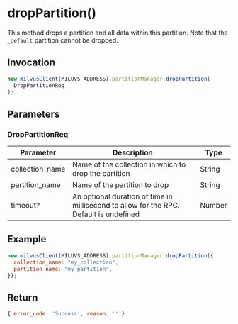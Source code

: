 # dropPartition()

This method drops a partition and all data within this partition. Note that the `_default` partition cannot be dropped.

## Invocation

```javascript
new milvusClient(MILUVS_ADDRESS).partitionManager.dropPartition(
  DropPartitionReq
);
```

## Parameters

### DropPartitionReq

| Parameter       | Description                                                                            | Type   |
| --------------- | -------------------------------------------------------------------------------------- | ------ |
| collection_name | Name of the collection in which to drop the partition                                  | String |
| partition_name  | Name of the partition to drop                                                          | String |
| timeout?        | An optional duration of time in millisecond to allow for the RPC. Default is undefined | Number |

## Example

```javascript
new milvusClient(MILUVS_ADDRESS).partitionManager.dropPartition({
  collection_name: "my_collection",
  partition_name: "my_partition",
});
```

## Return

```javascript
{ error_code: 'Success', reason: '' }
```
